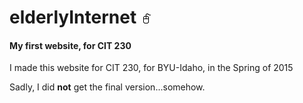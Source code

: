 # elderlyInternet <img src="https://github.com/t4d3/elderlyInternet/blob/master/img/favicon.png" alt="favicon"/>
#### My first website, for CIT 230

I made this website for CIT 230, for BYU-Idaho, in the Spring of 2015

Sadly, I did __not__ get the final version...somehow.
